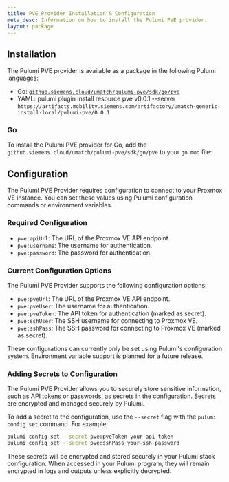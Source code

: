 ```yaml
---
title: PVE Provider Installation & Configuration
meta_desc: Information on how to install the Pulumi PVE provider.
layout: package
---
```


## Installation

The Pulumi PVE provider is available as a package in the following Pulumi languages:

* Go: [`github.siemens.cloud/umatch/pulumi-pve/sdk/go/pve`](https://pkg.go.dev/github.siemens.cloud/umatch/pulumi-pve/sdk)
* YAML: pulumi plugin install resource pve v0.0.1 --server `https://artifacts.mobility.siemens.com/artifactory/umatch-generic-install-local/pulumi-pve/0.0.1`

### Go

To install the Pulumi PVE provider for Go, add the `github.siemens.cloud/umatch/pulumi-pve/sdk/go/pve` to your `go.mod` file:

## Configuration

The Pulumi PVE Provider requires configuration to connect to your Proxmox VE instance. You can set these values using Pulumi configuration commands or environment variables.

### Required Configuration

* `pve:apiUrl`: The URL of the Proxmox VE API endpoint.
* `pve:username`: The username for authentication.
* `pve:password`: The password for authentication.

### Current Configuration Options

The Pulumi PVE Provider supports the following configuration options:

* `pve:pveUrl`: The URL of the Proxmox VE API endpoint.
* `pve:pveUser`: The username for authentication.
* `pve:pveToken`: The API token for authentication (marked as secret).
* `pve:sshUser`: The SSH username for connecting to Proxmox VE.
* `pve:sshPass`: The SSH password for connecting to Proxmox VE (marked as secret).

These configurations can currently only be set using Pulumi's configuration system. Environment variable support is planned for a future release.

### Adding Secrets to Configuration

The Pulumi PVE Provider allows you to securely store sensitive information, such as API tokens or passwords, as secrets in the configuration. Secrets are encrypted and managed securely by Pulumi.

To add a secret to the configuration, use the `--secret` flag with the `pulumi config set` command. For example:

```bash
pulumi config set --secret pve:pveToken your-api-token
pulumi config set --secret pve:sshPass your-ssh-password
```

These secrets will be encrypted and stored securely in your Pulumi stack configuration. When accessed in your Pulumi program, they will remain encrypted in logs and outputs unless explicitly decrypted.